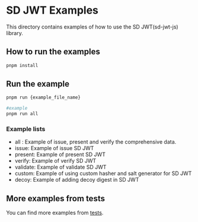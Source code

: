 # SD JWT Examples

This directory contains examples of how to use the SD JWT(sd-jwt-js) library.

## How to run the examples

```bash
pnpm install
```

## Run the example

```bash
pnpm run {example_file_name}

#example
pnpm run all
```

### Example lists

- all : Example of issue, present and verify the comprehensive data.
- issue: Example of issue SD JWT
- present: Example of present SD JWT
- verify: Example of verify SD JWT
- validate: Example of validate SD JWT
- custom: Example of using custom hasher and salt generator for SD JWT
- decoy: Example of adding decoy digest in SD JWT

## More examples from tests

You can find more examples from [tests](../test).
